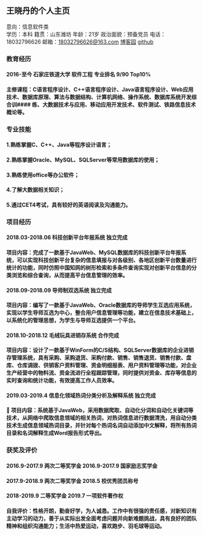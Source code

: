 ## 王晓丹的个人主页

意向：信息软件类  
学历：本科                籍贯：山东潍坊
年龄：21岁                政治面貌：预备党员
电话：18032796626         邮箱：18032796626@163.com
[博客园](https://www.cnblogs.com/wxd136/)      [github](https://github.com/WangXiaoDangt)

### 教育经历
#### 2016-至今      石家庄铁道大学         软件工程            专业排名 9/90      Top10%
#### 主修课程：C语言程序设计、C++语言程序设计、Java语言程序设计、Web应用技术、数据库原理、算法与数据结构、计算机网络、操作系统、数据库系统开发综合训#### 练、大数据技术与应用、移动应用开发技术、软件测试、铁路信息技术概论等。  

### 专业技能                       
#### 1.熟练掌握C、C++、Java等程序设计语言；
#### 2.熟练掌握Oracle、MySQL、SQLServer等常用数据库的使用；
#### 3.熟练使用office等办公软件；
#### 4.了解大数据相关知识；
#### 5.通过CET4考试，具有较好的英语阅读及沟通能力。

### 项目经历
#### 2018.03-2018.06               科技创新平台年报系统                     独立完成
#### 项目内容：完成了一款基于JavaWeb、MySQL数据库的科技创新平台年报系统，可以实现科技创新平台复杂的信息填报与对各级别、各地区创新平台数量进行统计的功能，同时仿照中国知网的树形检索和多条件查询实现对创新平台信息的分类浏览和综合查询，从而提高平台信息管理的效率。
#### 2018.09-2018.09              导师制双选系统                           独立完成
#### 项目内容：编写了一款基于JavaWeb、Oracle数据库的导师学生互选应用系统，实现以学生导师互选为中心，整合用户信息管理等功能，建立在信息技术基础上，以系统化的管理思想，为学生与导师互选提供一个平台。
#### 2018.10-2018.12              毛绒玩具进销存系统                      合作完成
#### 项目内容：设计了一款基于WinForm的C/S结构、SQLServer数据库的企业进销存管理系统，具有采购、采购退货、采购付款、销售、销售退货、销售付款、盘库、仓库调拨、供销客户资料管理、资金明细报表、用户资料管理等功能，对企业生产经营中的物料流、资金流进行全程跟踪管理，同时提供对资金、库存等信息的实时查询和统计功能，有效提高工作人员效率。
#### 2019.03-2019.4               信息化领域热词分类分析及解释系统         独立完成
####  项目内容：系统基于JavaWeb，采用数据爬取、自动化分词和自动化关键词等技术，从网络中爬取信息领域的相关热词，对热词信息进行数据清洗，用自动分类技术生成信息领域热词目录，并针对每个热词名词自动添加中文解释，将所有热词目录和名词解释生成Word报告形式导出。

### 获奖及评价
#### 2016.9-2017.9   两次二等奖学金               2016.9-2017.9   国家励志奖学金
#### 2017.9-2018.9   两次二等奖学金               2018.5          校优秀团员称号
#### 2018-2019.9     二等奖学金                   2019.7          一项软件著作权
#### 自我评价：性格开朗，勤奋好学，为人诚恳。工作中有很强的责任感，对新知识有主动学习的动力，善于从实际出发全面考虑问题并向新难题挑战，具有良好的团队精神和组织沟通能力；生活中热爱运动，喜欢跑步、羽毛球等运动。
